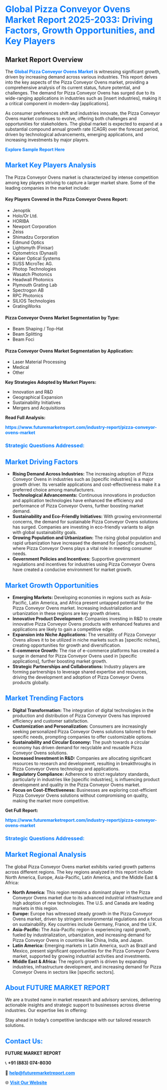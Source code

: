<h1 style="color: #007BFF;">Global Pizza Conveyor Ovens Market Report 2025-2033: Driving Factors, Growth Opportunities, and Key Players</h1>

<section id="overview">
<h2>Market Report Overview</h2>
<p>The <a href="https://www.futuremarketreport.com/industry-report/pizza-conveyor-ovens-market" style="color: #007BFF; text-decoration: none;"><strong>Global Pizza Conveyor Ovens Market</strong></a> is witnessing significant growth, driven by increasing demand across various industries. This report delves into the key aspects of the Pizza Conveyor Ovens market, providing a comprehensive analysis of its current status, future potential, and challenges. The demand for Pizza Conveyor Ovens has surged due to its wide-ranging applications in industries such as [insert industries], making it a critical component in modern-day [applications].</p>
<p>As consumer preferences shift and industries innovate, the Pizza Conveyor Ovens market continues to evolve, offering both challenges and opportunities for stakeholders. The global market is expected to expand at a substantial compound annual growth rate (CAGR) over the forecast period, driven by technological advancements, emerging applications, and increasing investments by major players.</p>
</section>

<section id="overview">
<p><a href="https://www.futuremarketreport.com/request-sample/reportId=33829" style="color: #007BFF; text-decoration: none;"><strong>Explore Sample Report Here</strong></a></p>
</section>

<section id="key-players">
<h2 style="color: #007BFF;">Market Key Players Analysis</h2>
<p>The Pizza Conveyor Ovens market is characterized by intense competition among key players striving to capture a larger market share. Some of the leading companies in the market include:</p>
<h4>Key Players Covered in the Pizza Conveyor Ovens Report:</h4>
<ul><li>Jenoptik</li><li>Holo/Or Ltd.</li><li>HORIBA</li><li>Newport Corporation</li><li>Zeiss</li><li>Shimadzu Corporation</li><li>Edmund Optics</li><li>Lightsmyth (Finisar)</li><li>Optometrics (Dynasil)</li><li>Kaiser Optical Systems</li><li>SUSS MicroTec AG.</li><li>Photop Technologies</li><li>Wasatch Photonics</li><li>Headwall Photonics</li><li>Plymouth Grating Lab</li><li>Spectrogon AB</li><li>RPC Photonics</li><li>SILIOS Technologies</li><li>GratingWorks</li></ul>
<h4>Pizza Conveyor Ovens Market Segmentation by Type:</h4>
<ul><li>Beam Shaping / Top-Hat</li><li>Beam Splitting</li><li>Beam Foci</li></ul>

<h4>Pizza Conveyor Ovens Market Segmentation by Application:</h4>
<ul><li>Laser Material Processing</li><li>Medical</li><li>Other</li></ul>
<p><strong>Key Strategies Adopted by Market Players:</strong></p>
<ul>
<li>Innovation and R&D</li>
<li>Geographical Expansion</li>
<li>Sustainability Initiatives</li>
<li>Mergers and Acquisitions</li>
</ul>
</section>

<section>
<p><strong>Read Full Analysis: </strong></p><a href="https://www.futuremarketreport.com/industry-report/pizza-conveyor-ovens-market" style="color: #007BFF; text-decoration: none;"><strong>https://www.futuremarketreport.com/industry-report/pizza-conveyor-ovens-market</strong></a>
<h3 style="color: #007BFF;">Strategic Questions Addressed:</h3>
</section>

<section id="driving-factors">
<h2 style="color: #007BFF;">Market Driving Factors</h2>
<ul>
<li><strong>Rising Demand Across Industries:</strong> The increasing adoption of Pizza Conveyor Ovens in industries such as [specific industries] is a major growth driver. Its versatile applications and cost-effectiveness make it a preferred choice among manufacturers.</li>
<li><strong>Technological Advancements:</strong> Continuous innovations in production and application technologies have enhanced the efficiency and performance of Pizza Conveyor Ovens, further boosting market demand.</li>
<li><strong>Sustainability and Eco-Friendly Initiatives:</strong> With growing environmental concerns, the demand for sustainable Pizza Conveyor Ovens solutions has surged. Companies are investing in eco-friendly variants to align with global sustainability goals.</li>
<li><strong>Growing Population and Urbanization:</strong> The rising global population and rapid urbanization have increased the demand for [specific products], where Pizza Conveyor Ovens plays a vital role in meeting consumer needs.</li>
<li><strong>Government Policies and Incentives:</strong> Supportive government regulations and incentives for industries using Pizza Conveyor Ovens have created a conducive environment for market growth.</li>
</ul>
</section>

<section id="growth-opportunities">
<h2 style="color: #007BFF;">Market Growth Opportunities</h2>
<ul>
<li><strong>Emerging Markets:</strong> Developing economies in regions such as Asia-Pacific, Latin America, and Africa present untapped potential for the Pizza Conveyor Ovens market. Increasing industrialization and urbanization in these regions are key growth drivers.</li>
<li><strong>Innovative Product Development:</strong> Companies investing in R&D to create innovative Pizza Conveyor Ovens products with enhanced features and applications are likely to gain a competitive edge.</li>
<li><strong>Expansion into Niche Applications:</strong> The versatility of Pizza Conveyor Ovens allows it to be utilized in niche markets such as [specific niches], creating opportunities for growth and diversification.</li>
<li><strong>E-commerce Growth:</strong> The rise of e-commerce platforms has created a surge in demand for Pizza Conveyor Ovens used in [specific applications], further boosting market growth.</li>
<li><strong>Strategic Partnerships and Collaborations:</strong> Industry players are forming partnerships to leverage shared expertise and resources, driving the development and adoption of Pizza Conveyor Ovens products globally.</li>
</ul>
</section>

<section id="trending-factors">
<h2 style="color: #007BFF;">Market Trending Factors</h2>
<ul>
<li><strong>Digital Transformation:</strong> The integration of digital technologies in the production and distribution of Pizza Conveyor Ovens has improved efficiency and customer satisfaction.</li>
<li><strong>Customization and Personalization:</strong> Consumers are increasingly seeking personalized Pizza Conveyor Ovens solutions tailored to their specific needs, prompting companies to offer customizable options.</li>
<li><strong>Sustainability and Circular Economy:</strong> The push towards a circular economy has driven demand for recyclable and reusable Pizza Conveyor Ovens solutions.</li>
<li><strong>Increased Investment in R&D:</strong> Companies are allocating significant resources to research and development, resulting in breakthroughs in Pizza Conveyor Ovens technology and applications.</li>
<li><strong>Regulatory Compliance:</strong> Adherence to strict regulatory standards, particularly in industries like [specific industries], is influencing product development and quality in the Pizza Conveyor Ovens market.</li>
<li><strong>Focus on Cost-Effectiveness:</strong> Businesses are exploring cost-efficient Pizza Conveyor Ovens solutions without compromising on quality, making the market more competitive.</li>
</ul>
</section>

<section>
<p><strong>Get Full Report: </strong></p><a href="https://www.futuremarketreport.com/industry-report/pizza-conveyor-ovens-market" style="color: #007BFF; text-decoration: none;"><strong>https://www.futuremarketreport.com/industry-report/pizza-conveyor-ovens-market</strong></a>
<h3 style="color: #007BFF;">Strategic Questions Addressed:</h3>
</section>


<section id="regional-analysis">
<h2 style="color: #007BFF;">Market Regional Analysis</h2>
<p>The global Pizza Conveyor Ovens market exhibits varied growth patterns across different regions. The key regions analyzed in this report include North America, Europe, Asia-Pacific, Latin America, and the Middle East & Africa:</p>
<ul>
<li><strong>North America:</strong> This region remains a dominant player in the Pizza Conveyor Ovens market due to its advanced industrial infrastructure and high adoption of new technologies. The U.S. and Canada are leading markets in this region.</li>
<li><strong>Europe:</strong> Europe has witnessed steady growth in the Pizza Conveyor Ovens market, driven by stringent environmental regulations and a focus on sustainability. Key countries include Germany, France, and the U.K.</li>
<li><strong>Asia-Pacific:</strong> The Asia-Pacific region is experiencing rapid growth, fueled by industrialization, urbanization, and increasing demand for Pizza Conveyor Ovens in countries like China, India, and Japan.</li>
<li><strong>Latin America:</strong> Emerging markets in Latin America, such as Brazil and Mexico, present significant opportunities for the Pizza Conveyor Ovens market, supported by growing industrial activities and investments.</li>
<li><strong>Middle East & Africa:</strong> The region’s growth is driven by expanding industries, infrastructure development, and increasing demand for Pizza Conveyor Ovens in sectors like [specific sectors].</li>
</ul>
</section>

<footer>
<h2 style="color: #007BFF;">About FUTURE MARKET REPORT</h2>
<p>We are a trusted name in market research and advisory services, delivering actionable insights and strategic support to businesses across diverse industries. Our expertise lies in offering:</p>

<p>Stay ahead in today’s competitive landscape with our tailored research solutions.</p>

<h2 style="color: #007BFF;">Contact Us:</h2>
<p><strong>FUTURE MARKET REPORT</strong></p>
<p>📞 <strong>+91 (883) 074-8030</strong></p>
<p>📧 <strong><a href="mailto:help@futuremarketreport.com" style="color: #007BFF;">help@futuremarketreport.com</a></strong></p>
<p>🌐 <strong><a href="https://www.futuremarketreport.com/" style="color: #007BFF;">Visit Our Website</a></strong></p>
</footer>
